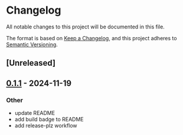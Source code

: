 # Changelog

All notable changes to this project will be documented in this file.

The format is based on [Keep a Changelog](https://keepachangelog.com/en/1.0.0/),
and this project adheres to [Semantic Versioning](https://semver.org/spec/v2.0.0.html).

## [Unreleased]

## [0.1.1](https://github.com/covercash2/modelfile/compare/v0.1.0...v0.1.1) - 2024-11-19

### Other

- update README
- add build badge to README
- add release-plz workflow
